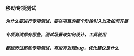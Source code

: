 ### 移动专项测试

##### 为什么要进行专项测试，要在项目的那个阶段引入以及如何开展

##### 专项测试都有那些，测试场景改如何设计，工具使用

##### 都经历过那些专项测试，有没有发现bug，优化建议是什么


